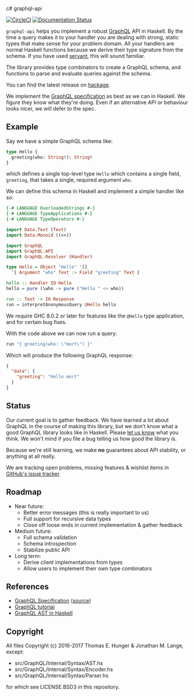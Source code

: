 c# graphql-api

[![CircleCI](https://circleci.com/gh/jml/graphql-api.svg?style=shield)](https://circleci.com/gh/jml/graphql-api)
[![Documentation Status](https://readthedocs.org/projects/haskell-graphql-api/badge/?version=latest)](http://haskell-graphql-api.readthedocs.io/en/latest/?badge=latest)

`graphql-api` helps you implement a robust [GraphQL](http://graphql.org/) API in Haskell. By the time a query makes it to your handler you are dealing with strong, static types that make sense for your problem domain. All your handlers are normal Haskell functions because we derive their type signature from the schema. If you have used [servant](http://haskell-servant.readthedocs.io/en/stable/), this will sound familiar.

The library provides type combinators to create a GraphQL schema, and functions to parse and evaluate queries against the schema.

You can find the latest release on [hackage](https://hackage.haskell.org/package/graphql-api).

We implement the [GraphQL specification](https://facebook.github.io/graphql/) as best as we can in Haskell. We figure they know what they're doing. Even if an alternative API or behaviour looks nicer, we will defer to the spec.

## Example

Say we have a simple GraphQL schema like:

```graphql
type Hello {
  greeting(who: String!): String!
}
```

which defines a single top-level type `Hello` which contains a single field, `greeting`, that takes a single, required argument `who`.

We can define this schema in Haskell and implement a simple handler like so:

```haskell
{-# LANGUAGE OverloadedStrings #-}
{-# LANGUAGE TypeApplications #-}
{-# LANGUAGE TypeOperators #-}

import Data.Text (Text)
import Data.Monoid ((<>))

import GraphQL
import GraphQL.API
import GraphQL.Resolver (Handler)

type Hello = Object "Hello" '[]
  '[ Argument "who" Text :> Field "greeting" Text ]

hello :: Handler IO Hello
hello = pure (\who -> pure ("Hello " <> who))

run :: Text -> IO Response
run = interpretAnonymousQuery @Hello hello
```

We require GHC 8.0.2 or later for features like the `@Hello` type application, and for certain bug fixes.

With the code above we can now run a query:

```haskell
run "{ greeting(who: \"mort\") }"
```

Which will produce the following GraphQL response:

```json
{
  "data": {
    "greeting": "Hello mort"
  }
}
```

## Status

Our current goal is to gather feedback. We have learned a lot about GraphQL in the course of making this library, but we don't know what a good GraphQL library looks like in Haskell. Please [let us know](https://github.com/jml/graphql-api/issues/new) what you think. We won't mind if you file a bug telling us how good the library is.

Because we're still learning, we make **no** guarantees about API stability, or anything at all really.

We are tracking open problems, missing features & wishlist items in [GitHub's issue tracker](https://github.com/jml/graphql-api/issues).

## Roadmap

* Near future:
  - Better error messages (this is really important to us)
  - Full support for recursive data types
  - Close off loose ends in current implementation & gather feedback
* Medium future:
  - Full schema validation
  - Schema introspection
  - Stabilize public API
* Long term:
  - Derive client implementations from types
  - Allow users to implement their own type combinators

## References

* [GraphQL Specification](http://facebook.github.io/graphql/) ([source](https://github.com/facebook/graphql))
* [GraphQL tutorial](http://graphql.org/learn/)
* [GraphQL AST in Haskell](http://hackage.haskell.org/package/graphql-0.3/docs/Data-GraphQL-AST.html)

## Copyright

All files Copyright (c) 2016-2017 Thomas E. Hunger & Jonathan M. Lange, except:

* src/GraphQL/Internal/Syntax/AST.hs
* src/GraphQL/Internal/Syntax/Encoder.hs
* src/GraphQL/Internal/Syntax/Parser.hs

for which see LICENSE.BSD3 in this repository.
